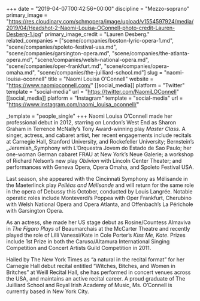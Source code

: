 +++
date = "2019-04-07T00:42:56+00:00"
discipline = "Mezzo-soprano"
primary_image = "https://res.cloudinary.com/schmopera/image/upload/v1554597924/media/2019/04/Headshot-2-Naomi-Louisa-OConnell-photo-credit-Lauren-Desberg-1.jpg"
primary_image_credit = "Lauren Desberg."
related_companies = ["scene/companies/boston-lyric-opera-1.md", "scene/companies/spoleto-festival-usa.md", "scene/companies/garsington-opera.md", "scene/companies/the-atlanta-opera.md", "scene/companies/welsh-national-opera.md", "scene/companies/oper-frankfurt.md", "scene/companies/opera-omaha.md", "scene/companies/the-juilliard-school.md"]
slug = "naomi-louisa-oconnell"
title = "Naomi Louisa O'Connell"
website = "https://www.naomioconnell.com/"
[[social_media]]
platform = "Twitter"
template = "social-media"
url = "https://twitter.com/NaomiLOConnell"
[[social_media]]
platform = "Instagram"
template = "social-media"
url = "https://www.instagram.com/naomi_louisa_oconnell/"

_template = "people_single"
+++
Naomi Louisa O’Connell made her professional debut in 2012, starring on London’s West End as Sharon Graham in Terrence McNally’s Tony Award-winning play _Master Class_. A singer, actress, and cabaret artist, her recent engagements include recitals at Carnegie Hall, Stanford University, and Rockefeller University; Bernstein’s _Jeremiah_Symphony with L’Orquestra Jovem do Estado de Sao Paulo; her one-woman German cabaret FRAU at New York’s Neue Galerie; a workshop of Richard Nelson’s new play _Oblivion_ with Lincoln Center Theater; and performances with Geneva Opera, Opera Omaha, and Spoleto Festival USA.

Last season, she appeared with the Cincinnati Symphony as Mélisande in the Maeterlinck play _Pelléas and Mélisande_ and will return for the same role in the opera of Debussy this October, conducted by Louis Langrée. Notable operatic roles include Monteverdi’s Poppea with Oper Frankfurt, Cherubino with Welsh National Opera and Opera Atlanta, and Offenbach’s La Périchole with Garsington Opera.

As an actress, she made her US stage debut as Rosine/Countess Almaviva in _The Figaro Plays_ of Beaumarchais at the McCarter Theatre and recently played the role of Lilli Vanessi/Kate in Cole Porter’s _Kiss Me, Kate_. Prizes include 1st Prize in both the Caruso/Altamura International Singing Competition and Concert Artists Guild Competition in 2011.

Hailed by The New York Times as “a natural in the recital format” for her Carnegie Hall debut recital entitled “Witches, Bitches, and Women in Britches” at Weill Recital Hall, she has performed in concert venues across the USA, and maintains an active recital career. A proud graduate of The Juilliard School and Royal Irish Academy of Music, Ms. O’Connell is currently based in New York City.